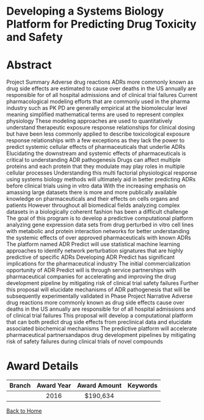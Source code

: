 
Developing a Systems Biology Platform for Predicting Drug Toxicity and Safety
=============================================================================

# Abstract


Project Summary
Adverse drug reactions  ADRs   more commonly known as drug side effects  are estimated to cause over
        deaths in the US annually  are responsible for      of all hospital admissions  and     of clinical trial
failures  Current pharmacological modeling efforts that are commonly used in the pharma industry  such as
PK PD  are generally empirical at the biomolecular level  meaning simplified mathematical terms are used to
represent complex physiology  These modeling approaches are used to quantitatively understand therapeutic
exposure response relationships for clinical dosing  but have been less commonly applied to describe
toxicological exposure response relationships  with a few exceptions  as they lack the power to predict
systemic cellular effects of pharmaceuticals that underlie ADRs  Elucidating the downstream and systemic
effects of pharmaceuticals is critical to understanding ADR pathogenesis  Drugs can affect multiple proteins
and each protein that they modulate may play roles in multiple cellular processes  Understanding this multi 
factorial physiological response using systems biology methods will ultimately aid in better predicting ADRs
before clinical trials using in vitro data  With the increasing emphasis on amassing large datasets  there is
more and more publically available knowledge on pharmaceuticals  and their effects on cells  organs  and
patients  However throughout all biomedical fields  analyzing complex datasets in a biologically coherent
fashion has been a difficult challenge  The goal of this program is to develop a predictive computational
platform analyzing gene expression data sets from drug perturbed in vitro cell lines with metabolic and protein
interaction networks for better understanding the systemic effects of over     approved pharmaceuticals with
known ADRs  The platform  named ADR Predict  will use statistical machine learning approaches to identify
network perturbation signatures that are highly predictive of specific ADRs  Developing ADR Predict has
significant implications for the pharmaceutical industry  The initial commercialization opportunity of ADR
Predict will is through service partnerships with pharmaceutical companies for accelerating and improving the
drug development pipeline by mitigating risk of clinical trial safety failures  Further  this proposal will elucidate
mechanisms of ADR pathogenesis that will be subsequently experimentally validated in Phase   Project Narrative
Adverse drug reactions  more commonly known as drug side effects  cause over        
deaths in the US annually  are responsible for      of all hospital admissions  and     of
clinical trial failures  This proposal will develop a computational platform that can both predict
drug side effects from preclinical data and elucidate associated biochemical mechanisms  The
predictive platform will accelerate pharmaceutical partnersandapos  drug development pipelines by
mitigating risk of safety failures during clinical trials of novel compounds  

# Award Details

|Branch|Award Year|Award Amount|Keywords|
| :---: | :---: | :---: | :---: |
||2016|$190,634||
  
  


[Back to Home](https://github.com/chrischow/dod_sbir_awards/JH/#2433)